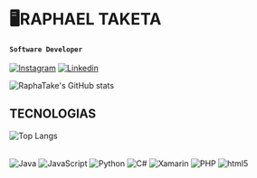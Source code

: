 # 🖥️RAPHAEL TAKETA
**`Software Developer`**
<br/><br/>
[![Instagram](    https://img.shields.io/badge/Instagram-E4405F?style=for-the-badge&logo=instagram&logoColor=white)](https://www.instagram.com/rapha_taketa/)
[![Linkedin](https://img.shields.io/badge/LinkedIn-0077B5?style=for-the-badge&logo=linkedin&logoColor=white)](https://www.linkedin.com/in/raphael-taketa-169064269/)

![RaphaTake's GitHub stats](https://github-readme-stats.vercel.app/api?username=RaphaTake&show_icons=true&theme=tokyonight)


## TECNOLOGIAS
![Top Langs](https://github-readme-stats.vercel.app/api/top-langs/?username=RaphaTake&hide_progress=true)
<div style="display: inline_block"><br/>
<img align="center" alt="Java" src="https://img.shields.io/badge/Java-ED8B00?style=for-the-badge&logo=openjdk&logoColor=white">
<img align="center" alt="JavaScript" src="https://img.shields.io/badge/JavaScript-F7DF1E?style=for-the-badge&logo=javascript&logoColor=black">
<img align="center" alt="Python" src="https://img.shields.io/badge/Python-3776AB?style=for-the-badge&logo=python&logoColor=white">
<img align="center" alt="C#" src="https://img.shields.io/badge/C%23-239120?style=for-the-badge&logo=c-sharp&logoColor=white">
<img align="center" alt="Xamarin" src="https://img.shields.io/badge/Xamarin-3498DB?style=for-the-badge&logo=xamarin&logoColor=white">
<img align="center" alt="PHP" src="https://img.shields.io/badge/PHP-777BB4?style=for-the-badge&logo=php&logoColor=white">
<img align="center" alt="html5" src="https://img.shields.io/badge/HTML5-E34F26?style=for-the-badge&logo=html5&logoColor=white">
</div><br/>


